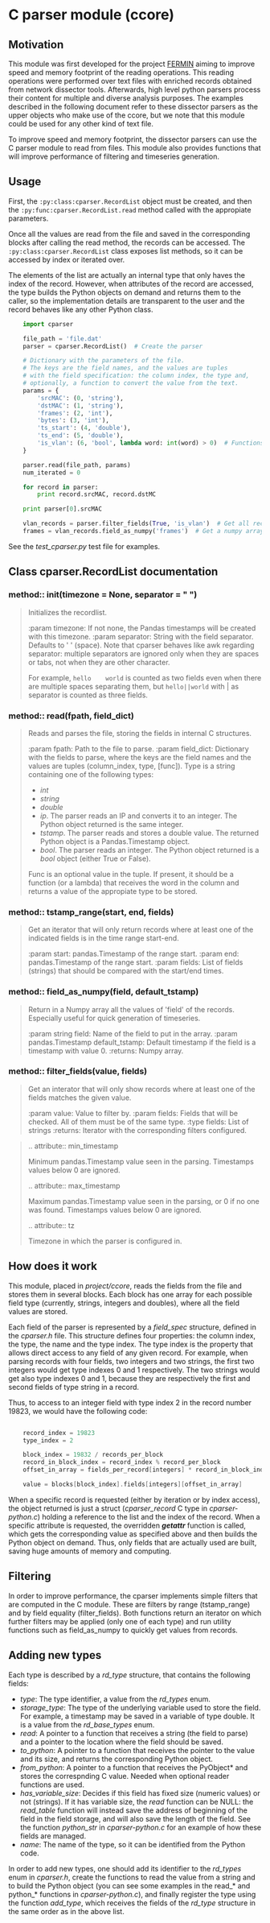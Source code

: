 C parser module (ccore)
===============

Motivation
-----
This module was first developed for the project [FERMIN](www.naudit.es/en/fermin/) aiming to improve speed and memory footprint of the reading operations. This reading operations were performed over text files with enriched records obtained from network dissector tools. Afterwards, high level python parsers process their content for multiple and diverse analysis purposes. The examples described in the following document refer to these dissector parsers as the upper objects who make use of the ccore, but we note that this module could be used for any other kind of text file.

To improve speed and memory footprint, the dissector parsers can use the C parser module to read from files. This module also provides functions that will improve performance of filtering and timeseries generation.

Usage
-----

First, the `:py:class:cparser.RecordList` object must be created, and then the `:py:func:cparser.RecordList.read` method called with the appropiate parameters.

Once all the values are read from the file and saved in the corresponding blocks after calling the read method, the records can be accessed. The `:py:class:cparser.RecordList` class exposes list methods, so it can be accessed by index or iterated over.

The elements of the list are actually an internal type that only haves the index of the record. However, when attributes of the record are accessed, the type builds the Python objects on demand and returns them to the caller, so the implementation details are transparent to the user and the record behaves like any other Python class.

```python
	import cparser

	file_path = 'file.dat'
	parser = cparser.RecordList()  # Create the parser

	# Dictionary with the parameters of the file.
	# The keys are the field names, and the values are tuples
	# with the field specification: the column index, the type and,
	# optionally, a function to convert the value from the text.
	params = {
		'srcMAC': (0, 'string'),
		'dstMAC': (1, 'string'),
		'frames': (2, 'int'),
		'bytes': (3, 'int'),
		'ts_start': (4, 'double'),
		'ts_end': (5, 'double'),
		'is_vlan': (6, 'bool', lambda word: int(word) > 0)  # Functions can be used to calculate values to store depending on the column value.
	}

	parser.read(file_path, params)
	num_iterated = 0

	for record in parser:
		print record.srcMAC, record.dstMC

	print parser[0].srcMAC

	vlan_records = parser.filter_fields(True, 'is_vlan')  # Get all records with VLAN
	frames = vlan_records.field_as_numpy('frames')  # Get a numpy array of all the frames

```

See the *test_cparser.py* test file for examples.


Class cparser.RecordList documentation
-------------------

### method:: __init__(timezone = None, separator = " ")

>  Initializes the recordlist.
>
>  :param timezone: If not none, the Pandas timestamps will be created with this timezone.
>  :param separator: String with the field separator. Defaults to ' ' (space). Note that cparser behaves like awk regarding separator: multiple separators are ignored only when they are spaces or tabs, not when they are other character. 
>
> For example, ``hello    world`` is counted as two fields even when there are multiple spaces separating them, but ```hello||world``` with | as separator is counted as three fields.

### method:: read(fpath, field_dict)

> Reads and parses the file, storing the fields in internal C structures.
>
>  :param fpath: Path to the file to parse.
>  :param field_dict: Dictionary with the fields to parse, where the keys are the field names and the values are tuples (column_index, type, [func]). Type is a string containing one of the following types:
>
>  * *int*
>  * *string*
>  * *double*
>  * *ip*. The parser reads an IP and converts it to an integer. The Python object returned is the same integer.
>  * *tstamp*. The parser reads and stores a double value. The returned Python object is a Pandas.Timestamp object.
>  * *bool*. The parser reads an integer. The Python object returned is a *bool* object (either True or False).
>
>  Func is an optional value in the tuple. If present, it should be a function (or a lambda) that receives the word in the column and returns a value of the appropiate type to be stored.

### method:: tstamp_range(start, end, fields)

> Get an iterator that will only return records where at least one of the indicated fields is in the time range start-end.
>
> :param start: pandas.Timestamp of the range start.
> :param end: pandas.Timestamp of the range start.
> :param fields: List of fields (strings) that should be compared with the start/end times.

### method:: field_as_numpy(field, default_tstamp)

> Return in a Numpy array all the values of 'field' of the records. Especially useful for quick generation of timeseries.
>
> :param string field: Name of the field to put in the array.
> :param pandas.Timestamp default_tstamp: Default timestamp if the field is a timestamp with value 0.
> :returns: Numpy array.

### method:: filter_fields(value, fields)

> Get an interator that will only show records where at least one of the fields matches the given value.
>
> :param value: Value to filter by.
> :param fields: Fields that will be checked. All of them must be of the same type.
> :type fields: List of strings
> :returns: Iterator with the corresponding filters configured.

> .. attribute:: min_timestamp
>
> 	Minimum pandas.Timestamp value seen in the parsing. Timestamps values below 0 are ignored.
>
> .. attribute:: max_timestamp
>
>	Maximum pandas.Timestamp value seen in the parsing, or 0 if no one was found. Timestamps values below 0 are ignored.
>
> .. attribute:: tz
>
>	Timezone in which the parser is configured in.

How does it work
----------------

This module, placed in *project/ccore*, reads the fields from the file and stores them in several blocks. Each block has one array for each possible field type (currently, strings, integers and doubles), where all the field values are stored.

Each field of the parser is represented by a *field_spec* structure, defined in the *cparser.h* file. This structure defines four properties: the column index, the type, the name and the type index. The type index is the property that allows direct access to any field of any given record. For example, when parsing records with four fields, two integers and two strings, the first two integers would get type indexes 0 and 1 respectively. The two strings would get also type indexes 0 and 1, because they are respectively the first and second fields of type string in a record.

Thus, to access to an integer field with type index 2 in the record number 19823, we would have the following code:

```c

	record_index = 19823
	type_index = 2

	block_index = 19832 / records_per_block
	record_in_block_index = record_index % record_per_block
	offset_in_array = fields_per_record[integers] * record_in_block_index + type_index

	value = blocks[block_index].fields[integers][offset_in_array]
```

When a specific record is requested (either by iteration or by index access), the object returned is just a struct (*cparser_record* C type in *cparser-python.c*) holding a reference to the list and the index of the record. When a specific attribute is requested, the overridden *__getattr__* function is called, which gets the corresponding value as specified above and then builds the Python object on demand. Thus, only fields that are actually used are built, saving huge amounts of memory and computing.

Filtering
---------

In order to improve performance, the cparser implements simple filters that are computed in the C module. These are filters by range (tstamp_range) and by field equality (filter_fields). Both functions return an iterator on which further filters may be applied (only one of each type) and run utility functions such as field_as_numpy to quickly get values from records.

Adding new types
----------------

Each type is described by a *rd_type* structure, that contains the following fields:

* *type*: The type identifier, a value from the *rd_types* enum.
* *storage_type*: The type of the underlying variable used to store the field. For example, a timestamp may be saved in a variable of type double. It is a value from the *rd_base_types* enum.
* *read*: A pointer to a function that receives a string (the field to parse) and a pointer to the location where the field should be saved.
* *to_python*: A pointer to a function that receives the pointer to the value and its size, and returns the corresponding Python object.
* *from_python*: A pointer to a function that receives the PyObject* and stores the correspnding C value. Needed when optional reader functions are used.
* *has_variable_size*: Decides if this field has fixed size (numeric values) or not (strings). If it has variable size, the *read* function can be NULL: the *read_table* function will instead save the address of beginning of the field in the field storage, and will also save the length of the field. See the function *python_str* in *cparser-python.c* for an example of how these fields are managed.
* *name*: The name of the type, so it can be identified from the Python code.

In order to add new types, one should add its identifier to the *rd_types* enum in *cparser.h*, create the functions to read the value from a string and to build the Python object (you can see some examples in the read_* and python_* functions in *cparser-python.c*), and finally register the type using the function *add_type*, which receives the fields of the *rd_type* structure in the same order as in the above list.

